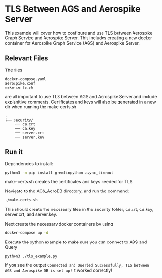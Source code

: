 # TLS Between AGS and Aerospike Server

This example will cover how to configure and use TLS between 
Aerospike Graph Service and Aerospike Server. 
This includes creating a new docker container for Aerospike Graph 
Service (AGS) and Aerospike Server.

## Relevant Files

The files 
```
docker-compose.yaml
aerospike.conf
make-certs.sh
```
are all important to use TLS between AGS and Aerospike Server and 
include explanitive comments.
Certificates and keys will also be generated in a new dir when
running the make-certs.sh
```dir
.
├── security/
    ├── ca.crt
    └── ca.key
    └── server.crt
    └── server.key
```

## Run it

Dependencies to install:
``` bash
python3 -m pip install gremlinpython async_timeout
```

make-certs.sh creates the certificates and keys needed for TLS

Navigate to the AGS_AeroDB directory, and run the command:
```bash
./make-certs.sh
```

This should create the necessary files in the security folder, ca.crt, ca.key, server.crt, and server.key.

Next create the necessary docker containers by using
```bash
docker-compose up -d
```

Execute the python example to make sure you can connect to AGS and Query
```
python3 ./tls_example.py
```

If you see the output
```Connected and Queried Successfully, TLS between AGS and Aerospike DB is set up!```
it worked correctly!